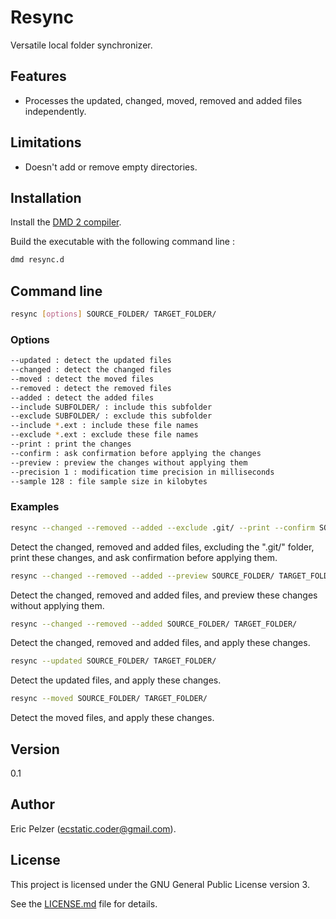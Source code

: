 # Resync

Versatile local folder synchronizer.

## Features

* Processes the updated, changed, moved, removed and added files independently.

## Limitations

* Doesn't add or remove empty directories.

## Installation

Install the [DMD 2 compiler](https://dlang.org/download.html).

Build the executable with the following command line :

```bash
dmd resync.d
```

## Command line

```bash
resync [options] SOURCE_FOLDER/ TARGET_FOLDER/
```

### Options

```bash
--updated : detect the updated files
--changed : detect the changed files
--moved : detect the moved files
--removed : detect the removed files
--added : detect the added files
--include SUBFOLDER/ : include this subfolder
--exclude SUBFOLDER/ : exclude this subfolder
--include *.ext : include these file names
--exclude *.ext : exclude these file names
--print : print the changes
--confirm : ask confirmation before applying the changes
--preview : preview the changes without applying them
--precision 1 : modification time precision in milliseconds
--sample 128 : file sample size in kilobytes
``` 

### Examples

```bash
resync --changed --removed --added --exclude .git/ --print --confirm SOURCE_FOLDER/ TARGET_FOLDER/
```

Detect the changed, removed and added files, excluding the ".git/" folder, print these changes, and ask confirmation before applying them.

```bash
resync --changed --removed --added --preview SOURCE_FOLDER/ TARGET_FOLDER/
```

Detect the changed, removed and added files, and preview these changes without applying them.

```bash
resync --changed --removed --added SOURCE_FOLDER/ TARGET_FOLDER/
```

Detect the changed, removed and added files, and apply these changes.

```bash
resync --updated SOURCE_FOLDER/ TARGET_FOLDER/
```

Detect the updated files, and apply these changes.

```bash
resync --moved SOURCE_FOLDER/ TARGET_FOLDER/
```

Detect the moved files, and apply these changes.

## Version

0.1

## Author

Eric Pelzer (ecstatic.coder@gmail.com).

## License

This project is licensed under the GNU General Public License version 3.

See the [LICENSE.md](LICENSE.md) file for details.
